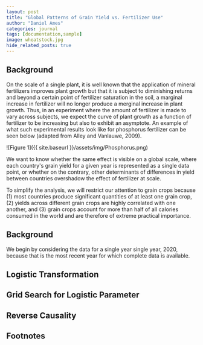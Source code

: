```yaml
---
layout: post
title: "Global Patterns of Grain Yield vs. Fertilizer Use"
author: "Daniel Ames"
categories: journal
tags: [documentation,sample]
image: wheatstock.jpg
hide_related_posts: true
---
```

## Background
On the scale of a single plant, it is well known that the application of mineral fertilizers improves plant growth but that it is subject to diminishing returns and beyond a certain point of fertilizer saturation in the soil, a marginal increase in fertilizer will no longer produce a merginal increase in plant growth.
Thus, in an experiment where the amount of fertilizer is made to vary across subjects, we expect the curve of plant growth as a function of fertilizer to be increasing but also to exhibit an asymptote. An example of what such experimental results look like for phosphorus fertilizer can be seen below (adapted from Alley and Vanlauwe, 2009).

![Figure 1]({{ site.baseurl }}/assets/img/Phosphorus.png)

We want to know whether the same effect is visible on a global scale, where each country's grain yield for a given year is represented as a single data point, or whether on the contrary, other determinants of differences in yield between countries overshadow the effect of fertilizer at scale. 

To simplify the analysis, we will restrict our attention to grain crops because (1) most countries produce significant quantities of at least one grain crop, (2) yields across different grain crops are highly correlated with one another, and (3) grain crops account for more than half of all calories consumed in the world and are therefore of extreme practical importance.

## Background

We begin by considering the data for a single year single year, 2020, because that is the most recent year for which complete data is available.
## Logistic Transformation

## Grid Search for Logistic Parameter

## Reverse Causality

## Footnotes


